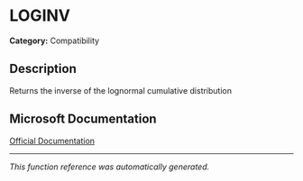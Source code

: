 # LOGINV

**Category:** Compatibility

## Description
Returns the inverse of the lognormal cumulative distribution

## Microsoft Documentation
[Official Documentation](https://support.microsoft.com//en-us/office/loginv-function-0bd7631a-2725-482b-afb4-de23df77acfe)

---
*This function reference was automatically generated.*
